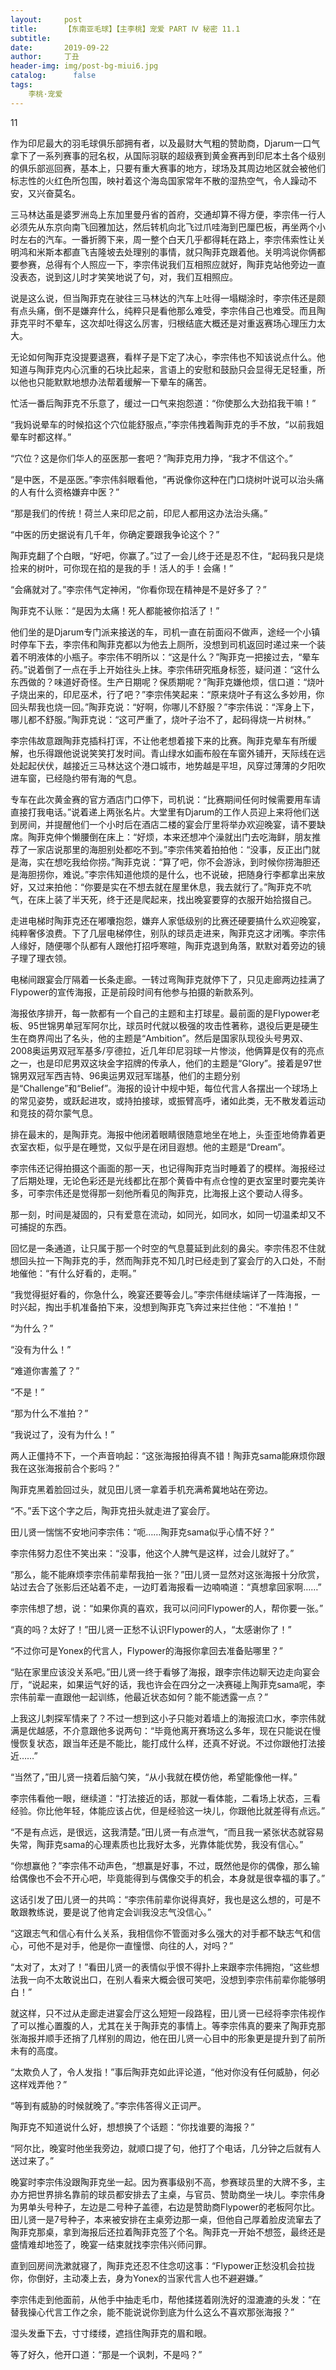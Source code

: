 ```yaml
---
layout:     post
title:      【东南亚毛球】【主李桃】宠爱 PART Ⅳ 秘密 11.1
subtitle:   
date:       2019-09-22
author:     丁丑
header-img: img/post-bg-miui6.jpg
catalog: 	  false
tags:
    李桃·宠爱
---
```


11

作为印尼最大的羽毛球俱乐部拥有者，以及最财大气粗的赞助商，Djarum一口气拿下了一系列赛事的冠名权，从国际羽联的超级赛到黄金赛再到印尼本土各个级别的俱乐部巡回赛，基本上，只要有重大赛事的地方，球场及其周边地区就会被他们标志性的火红色所包围，映衬着这个海岛国家常年不散的湿热空气，令人躁动不安，又兴奋莫名。

三马林达虽是婆罗洲岛上东加里曼丹省的首府，交通却算不得方便，李宗伟一行人必须先从东京向南飞回雅加达，然后转机向北飞过爪哇海到巴厘巴板，再坐两个小时左右的汽车。一番折腾下来，周一整个白天几乎都得耗在路上，李宗伟索性让关明鸿和米斯本都直飞吉隆坡去处理别的事情，就只陶菲克跟着他。关明鸿说你俩都要参赛，总得有个人照应一下，李宗伟说我们互相照应就好，陶菲克站他旁边一直没表态，说到这儿时才笑笑地说了句，对，我们互相照应。

说是这么说，但当陶菲克在驶往三马林达的汽车上吐得一塌糊涂时，李宗伟还是颇有点头痛，倒不是嫌弃什么，纯粹只是看他那么难受，李宗伟自己也难受。而且陶菲克平时不晕车，这次却吐得这么厉害，归根结底大概还是对重返赛场心理压力太大。

无论如何陶菲克没提要退赛，看样子是下定了决心，李宗伟也不知该说点什么。他知道与陶菲克内心沉重的石块比起来，言语上的安慰和鼓励只会显得无足轻重，所以他也只能默默地想办法帮着缓解一下晕车的痛苦。

忙活一番后陶菲克不乐意了，缓过一口气来抱怨道：“你使那么大劲掐我干嘛！”

“我妈说晕车的时候掐这个穴位能舒服点，”李宗伟拽着陶菲克的手不放，“以前我姐晕车时都这样。”

“穴位？这是你们华人的巫医那一套吧？”陶菲克用力挣，“我才不信这个。”

“是中医，不是巫医。”李宗伟斜眼看他，“再说像你这种在门口烧树叶说可以治头痛的人有什么资格嫌弃中医？”

“那是我们的传统！荷兰人来印尼之前，印尼人都用这办法治头痛。”

“中医的历史据说有几千年，你确定要跟我争论这个？”

陶菲克翻了个白眼，“好吧，你赢了。”过了一会儿终于还是忍不住，“起码我只是烧捡来的树叶，可你现在掐的是我的手！活人的手！会痛！”

“会痛就对了。”李宗伟气定神闲，“你看你现在精神是不是好多了？”

陶菲克不认账：“是因为太痛！死人都能被你掐活了！”

他们坐的是Djarum专门派来接送的车，司机一直在前面闷不做声，途经一个小镇时停车下去，李宗伟和陶菲克都以为他去上厕所，没想到司机返回时递过来一个装着不明液体的小瓶子。李宗伟不明所以：“这是什么？”陶菲克一把接过去，“晕车药。”说着倒了一点在手上开始往头上抹。李宗伟研究瓶身标签，疑问道：“这什么东西做的？味道好奇怪。生产日期呢？保质期呢？”陶菲克嫌他烦，信口道：“烧叶子烧出来的，印尼巫术，行了吧？”李宗伟笑起来：“原来烧叶子有这么多妙用，你回头帮我也烧一回。”陶菲克说：“好啊，你哪儿不舒服？”李宗伟说：“浑身上下，哪儿都不舒服。”陶菲克说：“这可严重了，烧叶子治不了，起码得烧一片树林。”

李宗伟故意跟陶菲克插科打诨，不让他老想着接下来的比赛。陶菲克晕车有所缓解，也乐得跟他说说笑笑打发时间。青山绿水如画布般在车窗外铺开，天际线在远处起起伏伏，越接近三马林达这个港口城市，地势越是平坦，风穿过薄薄的夕阳吹进车窗，已经隐约带有海的气息。

 

专车在此次黄金赛的官方酒店门口停下，司机说：“比赛期间任何时候需要用车请直接打我电话。”说着递上两张名片。大堂里有Djarum的工作人员迎上来将他们送到房间，并提醒他们一个小时后在酒店二楼的宴会厅里将举办欢迎晚宴，请不要缺席。陶菲克伸个懒腰倒在床上：“好烦，本来还想冲个澡就出门去吃海鲜，朋友推荐了一家店说那里的海胆别处都吃不到。”李宗伟笑着拍拍他：“没事，反正出门就是海，实在想吃我给你捞。”陶菲克说：“算了吧，你不会游泳，到时候你捞海胆还是海胆捞你，难说。”李宗伟知道他烦的是什么，也不说破，把随身行李都拿出来放好，又过来拍他：“你要是实在不想去就在屋里休息，我去就行了。”陶菲克不吭气，在床上装了半天死，终于还是爬起来，找出晚宴要穿的衣服开始拾掇自己。

走进电梯时陶菲克还在嘟囔抱怨，嫌弃人家低级别的比赛还硬要搞什么欢迎晚宴，纯粹奢侈浪费。下了几层电梯停住，别队的球员走进来，陶菲克这才闭嘴。李宗伟人缘好，随便哪个队都有人跟他打招呼寒暄，陶菲克退到角落，默默对着旁边的镜子理了理衣领。

电梯间跟宴会厅隔着一长条走廊。一转过弯陶菲克就停下了，只见走廊两边挂满了Flypower的宣传海报，正是前段时间有他参与拍摄的新款系列。

海报依序排开，每一款都有一个自己的主题和主打球星。最前面的是Flypower老板、95世锦男单冠军阿尔比，球员时代就以极强的攻击性著称，退役后更是硬生生在商界闯出了名头，他的主题是“Ambition”。然后是国家队现役头号男双、2008奥运男双冠军基多/亨德拉，近几年印尼羽球一片惨淡，他俩算是仅有的亮点之一，也是印尼男双这块金字招牌的传承人，他们的主题是“Glory”。接着是97世锦男双冠军西吉特、96奥运男双冠军瑞基，他们的主题分别是“Challenge”和“Belief”。海报的设计中规中矩，每位代言人各摆出一个球场上的常见姿势，或跃起进攻，或持拍接球，或振臂高呼，诸如此类，无不散发着运动和竞技的荷尔蒙气息。

排在最末的，是陶菲克。海报中他闭着眼睛很随意地坐在地上，头歪歪地倚靠着更衣室衣柜，似乎是在睡觉，又似乎是在闭目遐想。他的主题是“Dream”。

李宗伟还记得拍摄这个画面的那一天，也记得陶菲克当时睡着了的模样。海报经过了后期处理，无论色彩还是光线都比在那个黄昏中有点仓惶的更衣室里时要完美许多，可李宗伟还是觉得那一刻他所看见的陶菲克，比海报上这个要动人得多。

那一刻，时间是凝固的，只有爱意在流动，如同光，如同水，如同一切温柔却又不可捕捉的东西。

回忆是一条通道，让只属于那一个时空的气息蔓延到此刻的鼻尖。李宗伟忍不住就想回头拉一下陶菲克的手，然而陶菲克不知几时已经走到了宴会厅的入口处，不耐地催他：“有什么好看的，走啊。”

“我觉得挺好看的，你急什么，晚宴还要等会儿。”李宗伟继续端详了一阵海报，一时兴起，掏出手机准备拍下来，没想到陶菲克飞奔过来拦住他：“不准拍！”

“为什么？”

“没有为什么！”

“难道你害羞了？”

“不是！”

“那为什么不准拍？”

“我说过了，没有为什么！”

两人正僵持不下，一个声音响起：“这张海报拍得真不错！陶菲克sama能麻烦你跟我在这张海报前合个影吗？”

陶菲克黑着脸回过头，就见田儿贤一拿着手机充满希冀地站在旁边。

“不。”丢下这个字之后，陶菲克扭头就走进了宴会厅。

田儿贤一惴惴不安地问李宗伟：“呃……陶菲克sama似乎心情不好？”

李宗伟努力忍住不笑出来：“没事，他这个人脾气是这样，过会儿就好了。”

“那么，能不能麻烦李宗伟前辈帮我拍一张？”田儿贤一显然对这张海报十分欣赏，站过去合了张影后还站着不走，一边盯着海报看一边喃喃道：“真想拿回家啊……”

李宗伟想了想，说：“如果你真的喜欢，我可以问问Flypower的人，帮你要一张。”

“真的吗？太好了！”田儿贤一正愁不认识Flypower的人，“太感谢你了！”

“不过你可是Yonex的代言人，Flypower的海报你拿回去准备贴哪里？”

“贴在家里应该没关系吧。”田儿贤一终于看够了海报，跟李宗伟边聊天边走向宴会厅，“说起来，如果运气好的话，我也许会在四分之一决赛碰上陶菲克sama呢，李宗伟前辈一直跟他一起训练，他最近状态如何？能不能透露一点？”

上我这儿刺探军情来了？不过一想到这小子只能对着墙上的海报流口水，李宗伟就满是优越感，不介意跟他多说两句：“毕竟他离开赛场这么多年，现在只能说在慢慢恢复状态，跟当年还是不能比，能打成什么样，还真不好说。不过你跟他打法接近……”

“当然了，”田儿贤一挠着后脑勺笑，“从小我就在模仿他，希望能像他一样。”

李宗伟看他一眼，继续道：“打法接近的话，那就一看体能，二看场上状态，三看经验。你比他年轻，体能应该占优，但是经验这一块儿，你跟他比就差得有点远。”

“不是有点远，是很远，这我清楚。”田儿贤一有点泄气，“而且我一紧张状态就容易失常，陶菲克sama的心理素质也比我好太多，光靠体能优势，我没有信心。”

“你想赢他？”李宗伟不动声色，“想赢是好事，不过，既然他是你的偶像，那么输给偶像也不会不开心吧，毕竟能得到与偶像交手的机会，本身就是很幸福的事了。”

这话引发了田儿贤一的共鸣：“李宗伟前辈你说得真好，我也是这么想的，可是不敢跟教练说，要是说了他肯定会训我没志气没信心。”

“这跟志气和信心有什么关系，我相信你不管面对多么强大的对手都不缺志气和信心，可他不是对手，他是你一直憧憬、向往的人，对吗？”

“太对了，太对了！”看田儿贤一的表情似乎恨不得扑上来跟李宗伟拥抱，“这些想法我一向不太敢说出口，在别人看来大概会很可笑吧，没想到李宗伟前辈你能够明白！”

就这样，只不过从走廊走进宴会厅这么短短一段路程，田儿贤一已经将李宗伟视作了可以推心置腹的人，尤其在关于陶菲克的事情上。等李宗伟真的要来了陶菲克那张海报并顺手还捎了几样别的周边，他在田儿贤一心目中的形象更是提升到了前所未有的高度。

 

“太欺负人了，令人发指！”事后陶菲克如此评论道，“他对你没有任何威胁，何必这样戏弄他？”

“等到有威胁的时候就晚了。”李宗伟答得义正词严。

陶菲克不知道说什么好，想想换了个话题：“你找谁要的海报？”

“阿尔比，晚宴时他坐我旁边，就顺口提了句，他打了个电话，几分钟之后就有人送过来了。”

晚宴时李宗伟没跟陶菲克坐一起。因为赛事级别不高，参赛球员里的大牌不多，主办方把世界排名靠前的球员都安排去了主桌，与官员、赞助商坐一块儿。李宗伟身为男单头号种子，左边是二号种子盖德，右边是赞助商Flypower的老板阿尔比。田儿贤一是7号种子，本来被安排在主桌旁边那一桌，但他自己厚着脸皮流窜去了陶菲克那桌，拿到海报后还拉着陶菲克签了个名。陶菲克一开始不想签，最终还是盛情难却地签了，晚宴一结束就找李宗伟兴师问罪。

直到回房间洗漱就寝了，陶菲克还忍不住念叨这事：“Flypower正愁没机会拉拢你，你倒好，主动凑上去，身为Yonex的当家代言人也不避避嫌。”

李宗伟走到他面前，从他手中抽走毛巾，帮他揉搓着刚洗好的湿漉漉的头发：“在替我操心代言工作之余，能不能说说你到底为什么这么不喜欢那张海报？”

湿头发垂下去，寸寸缕缕，遮挡住陶菲克的眉和眼。

等了好久，他开口道：“那是一个讽刺，不是吗？”
